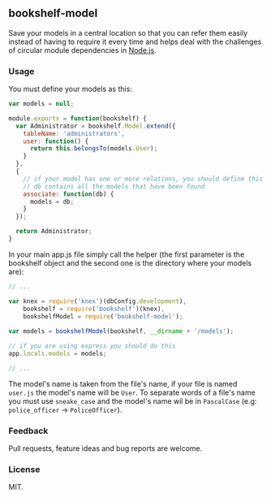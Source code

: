 ## bookshelf-model

Save your models in a central location so that you can refer them easily instead of having to require it every time and helps deal with the challenges of circular module dependencies in [Node.js](https://nodejs.org/en/).

### Usage

You must define your models as this:

```javascript
var models = null;

module.exports = function(bookshelf) {
  var Administrator = bookshelf.Model.extend({
    tableName: 'administrators',
    user: function() {
      return this.belongsTo(models.User);
    }
  },
  {
    // if your model has one or more relations, you should define this function
    // db contains all the models that have been found
    associate: function(db) {
      models = db;
    }
  });

  return Administrator;
}
```

In your main app.js file simply call the helper (the first parameter is the bookshelf object and the second one is the directory where your models are):

```javascript
// ...

var knex = require('knex')(dbConfig.development),
    bookshelf = require('bookshelf')(knex),
    bookshelfModel = require('bookshelf-model');
    
var models = bookshelfModel(bookshelf, __dirname + '/models');

// if you are using express you should do this
app.locals.models = models;

// ...
```

The model's name is taken from the file's name, if your file is named `user.js` the model's name will be `User`. To separate words of a file's name you must use `sneake_case` and the model's name wil be in `PascalCase` (e.g: `police_officer` -> `PoliceOfficer`).

### Feedback

Pull requests, feature ideas and bug reports are welcome.

### License

MIT.
